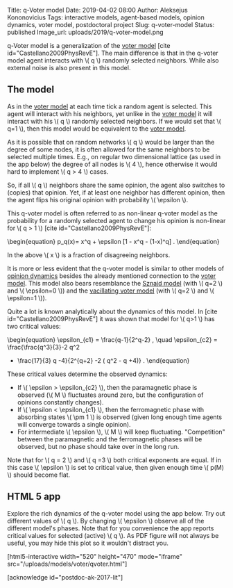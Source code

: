 Title: q-Voter model
Date: 2019-04-02 08:00
Author: Aleksejus Kononovicius
Tags: interactive models, agent-based models, opinion dynamics, voter model, postdoctoral project
Slug: q-voter-model
Status: published
Image_url: uploads/2019/q-voter-model.png

q-Voter model is a generalization of the [voter model]({filename}/articles/2016/voter-model.md)
[cite id="Castellano2009PhysRevE"]. The main difference is that in the q-voter
model agent interacts with \\\( q \\\) randomly selected neighbors. While also
external noise is also present in this model.<!--more-->

## The model

As in the [voter model]({filename}/articles/2016/voter-model.md) at each
time tick a random agent is selected. This agent will interact with his
neighbors, yet unlike in the [voter model]({filename}/articles/2016/voter-model.md)
it will interact with his \\\( q \\\) randomly selected neighbors.  If we would
set that \\\( q=1 \\\), then this model would be equivalent to the
[voter model]({filename}/articles/2016/voter-model.md).

As it is possible that on random networks \\\( q \\\) would be larger than the
degree of some nodes, it is often allowed for the same neighbors to be selected
multiple times. E.g., on regular two dimensional lattice (as used in the app
below) the degree of all nodes is \\\( 4 \\\), hence otherwise it would hard to
implement \\\( q > 4 \\\) cases.

So, if all \\\( q \\\) neighbors share the same opinion, the agent also switches
to (copies) that opinion. Yet, if at least one neighbor has different opinion,
then the agent flips his original opinion with probability \\\( \epsilon \\\).

This q-voter model is often referred to as non-linear q-voter model as the
probability for a randomly selected agent to change his opinion is non-linear
for \\\( q > 1 \\\) [cite id="Castellano2009PhysRevE"]:

\begin{equation}
p\_q(x)= x^q + \epsilon [1 - x^q - (1-x)^q] .
\end{equation}

In the above \\\( x \\\) is a fraction of disagreeing neighbors.

It is more or less evident that the q-voter model is similar to other models of
[opinion dynamics](/tag/opinion-dynamics/) besides the already mentioned
connection to the [voter model]({filename}/articles/2016/voter-model.md).
This model also bears resemblance the [Sznajd model]({filename}/articles/2019/sznajd-united-we-stand-divided-we-fall-model.md)
(with \\\( q=2 \\\) and \\\( \epsilon=0 \\\)) and the
[vacillating voter model]({filename}/articles/2019/vacillating-voter-model.md)
(with \\\( q=2 \\\) and \\\( \epsilon=1 \\\)).

Quite a lot is known analytically about the dynamics of this model. In
[cite id="Castellano2009PhysRevE"] it was shown that model for \\\( q>1 \\\)
has two critical values:

\begin{equation}
\epsilon\_{c1} = \frac{q-1}{2^q-2} , \quad \epsilon\_{c2} = \frac{\frac{q^3}{3}-2 q^2
+ \frac{17}{3} q -4}{2^{q+2} -2 ( q^2 - q +4)} .
\end{equation}

These critical values determine the observed dynamics:

* If \\\( \epsilon > \epsilon\_{c2} \\\), then the paramagnetic phase is
observed (\\\( M \\\) fluctuates around zero, but the configuration of opinions
constantly changes).
* If \\\( \epsilon < \epsilon\_{c1} \\\), then the ferromagnetic phase with
absorbing states \\\( \pm 1 \\\) is observed (given long enough time agents will
converge towards a single opinion).
* For intermediate \\\( \epsilon \\\), \\\( M \\\) will keep fluctuating.
"Competition" between the paramagnetic and the ferromagnetic phases will be
observed, but no phase should take over in the long run.

Note that for \\\( q = 2 \\\) and \\\( q =3 \\\) both critical exponents are
equal. If in this case \\\( \epsilon \\\) is set to critical value, then given
enough time \\\( p(M) \\\) should become flat.

## HTML 5 app

Explore the rich dynamics of the q-voter model using the app below. Try out
different values of \\\( q \\\). By changing \\\( \epsilon \\\) observe all of
the different model's phases. Note that for you convenience the app reports
critical values for selected (active) \\\( q \\\). As PDF figure will not always
be useful, you may hide this plot so it wouldn't distract you.

[html5-interactive width="520" height="470" mode="iframe"
src="/uploads/models/voter/qvoter.html"]

[acknowledge id="postdoc-ak-2017-lit"]
